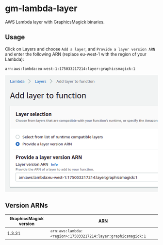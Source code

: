 # gm-lambda-layer

AWS Lambda layer with GraphicsMagick binaries.

## Usage

Click on Layers and choose `Add a layer`, and `Provide a layer version ARN` and enter the following ARN (replace eu-west-1 with the region of your Lambda):

```
arn:aws:lambda:eu-west-1:175033217214:layer:graphicsmagick:1
```

![Provide layer ARN](img/usage.png "Provide layer ARN screenshot")

## Version ARNs

| GraphicsMagick version | ARN |
| --- | --- |
| 1.3.31 | `arn:aws:lambda:<region>:175033217214:layer:graphicsmagick:1` |
